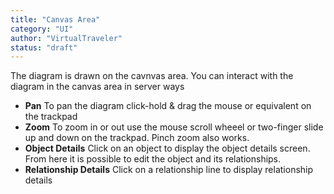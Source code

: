 ```yaml
---
title: "Canvas Area"
category: "UI"
author: "VirtualTraveler"
status: "draft"
---
```


The diagram is drawn on the cavnvas area. You can interact with the diagram in the canvas area in server ways

- **Pan** To pan the diagram click-hold & drag the mouse or equivalent on the trackpad
- **Zoom** To zoom in or out use the mouse scroll wheeel or two-finger slide up and down on the trackpad. Pinch zoom also works.
- **Object Details** Click on an object to display the object details screen. From here it is possible to edit the object and its relationships. 
- **Relationship Details** Click  on a relationship line to display relationship details